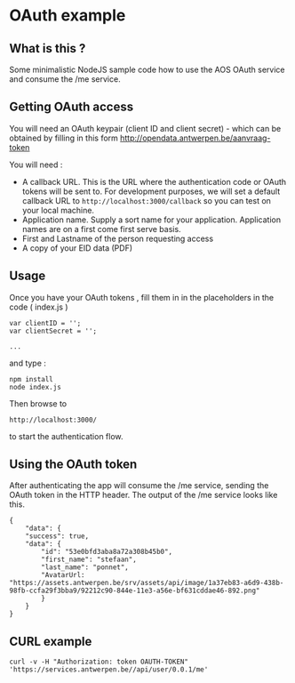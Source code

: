 # OAuth example
## What is this ?
Some minimalistic NodeJS sample code how to use the AOS OAuth service and consume the /me service.

## Getting OAuth access
You will need an OAuth keypair (client ID and client secret) - which can be obtained by filling in this form http://opendata.antwerpen.be/aanvraag-token

You will need :

* A callback URL. This is the URL where the authentication code or OAuth tokens will be sent to. For development purposes, we will set a default callback URL to ```http://localhost:3000/callback``` so you can test on your local machine.
* Application name. Supply a sort name for your application. Application names are on a first come first serve basis.
* First and Lastname of the person requesting access
* A copy of your EID data (PDF)


## Usage

Once you have your OAuth tokens , fill them in in the placeholders in the code ( index.js ) 


```
var clientID = '';
var clientSecret = '';

...
```


and type :

```
npm install
node index.js
```

Then browse to 
```
http://localhost:3000/
```
to start the authentication flow.

## Using the OAuth token
After authenticating the app will consume the /me service, sending the OAuth token in the HTTP header.
The output of the /me service looks like this.


```
{
	"data": {
	"success": true,
	"data": {
		"id": "53e0bfd3aba8a72a308b45b0",
		"first_name": "stefaan",
		"last_name": "ponnet",
		"AvatarUrl: "https://assets.antwerpen.be/srv/assets/api/image/1a37eb83-a6d9-438b-98fb-ccfa29f3bba9/92212c90-844e-11e3-a56e-bf631cddae46-892.png"
		}
	}
}
```

## CURL example

```
curl -v -H "Authorization: token OAUTH-TOKEN" 'https://services.antwerpen.be//api/user/0.0.1/me' 
```
